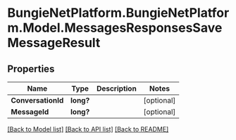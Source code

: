 # BungieNetPlatform.BungieNetPlatform.Model.MessagesResponsesSaveMessageResult
## Properties

Name | Type | Description | Notes
------------ | ------------- | ------------- | -------------
**ConversationId** | **long?** |  | [optional] 
**MessageId** | **long?** |  | [optional] 

[[Back to Model list]](../README.md#documentation-for-models) [[Back to API list]](../README.md#documentation-for-api-endpoints) [[Back to README]](../README.md)

